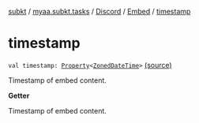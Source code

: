 [subkt](../../../index.md) / [myaa.subkt.tasks](../../index.md) / [Discord](../index.md) / [Embed](index.md) / [timestamp](./timestamp.md)

# timestamp

`val timestamp: `[`Property`](https://docs.gradle.org/current/javadoc/org/gradle/api/provider/Property.html)`<`[`ZonedDateTime`](https://docs.oracle.com/javase/9/docs/api/java/time/ZonedDateTime.html)`>` [(source)](https://github.com/Myaamori/SubKt/blob/0.1.10/src/main/kotlin/myaa/subkt/tasks/discordtask.kt#L271)

Timestamp of embed content.

**Getter**

Timestamp of embed content.

